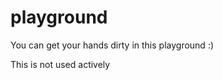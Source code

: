 playground
==========

You can get your hands dirty in this playground :)

This is not used actively
